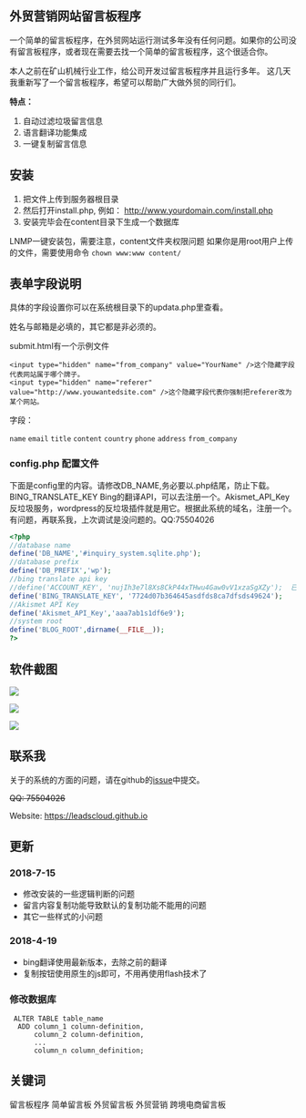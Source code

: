 

## 外贸营销网站留言板程序

一个简单的留言板程序，在外贸网站运行测试多年没有任何问题。如果你的公司没有留言板程序，或者现在需要去找一个简单的留言板程序，这个很适合你。

本人之前在矿山机械行业工作，给公司开发过留言板程序并且运行多年。 这几天我重新写了一个留言板程序，希望可以帮助广大做外贸的同行们。

**特点：**

1. 自动过滤垃圾留言信息
2. 语言翻译功能集成
3. 一键复制留言信息

## 安装

1. 把文件上传到服务器根目录
2. 然后打开install.php, 例如： http://www.yourdomain.com/install.php
3. 安装完毕会在content目录下生成一个数据库

LNMP一键安装包，需要注意，content文件夹权限问题
如果你是用root用户上传的文件，需要使用命令 `chown www:www content/`

## 表单字段说明

具体的字段设置你可以在系统根目录下的updata.php里查看。

姓名与邮箱是必填的，其它都是非必须的。

submit.html有一个示例文件

```
<input type="hidden" name="from_company" value="YourName" />这个隐藏字段代表网站属于哪个牌子。
<input type="hidden" name="referer" value="http://www.youwantedsite.com" />这个隐藏字段代表你强制把referer改为某个网站。
```

字段：

`name` `email` `title` `content` `country` `phone` `address` `from_company`


### config.php 配置文件

下面是config里的内容。请修改DB_NAME,务必要以.php结尾，防止下载。BING_TRANSLATE_KEY Bing的翻译API，可以去注册一个。Akismet_API_Key 反垃圾服务，wordpress的反垃圾插件就是用它。根据此系统的域名，注册一个。有问题，再联系我，上次调试是没问题的。QQ:75504026

```php
<?php
//database name
define('DB_NAME','#inquiry_system.sqlite.php');
//database prefix
define('DB_PREFIX','wp');
//bing translate api key
//define('ACCOUNT_KEY', 'nujIh3e7l8Xs8CkP44xTHwu4Gaw0vV1xzaSgXZy');  已废弃
define('BING_TRANSLATE_KEY', '7724d07b364645asdfds8ca7dfsds49624');
//Akismet API Key
define('Akismet_API_Key','aaa7ab1s1df6e9');
//system root
define('BLOG_ROOT',dirname(__FILE__));
?>
```

## 软件截图

![](https://github.com/leadscloud/inquiry/blob/master/docs/inquiry-screen01.png?raw=true)

![](https://github.com/leadscloud/inquiry/blob/master/docs/inquiry-screen02.png?raw=true)

![](https://github.com/leadscloud/inquiry/blob/master/docs/inquiry-screen03.png?raw=true)

## 联系我

关于的系统的方面的问题，请在github的[issue](/../../issues)中提交。

~~QQ: 75504026~~

Website: https://leadscloud.github.io

## 更新

### 2018-7-15

* 修改安装的一些逻辑判断的问题
* 留言内容复制功能导致默认的复制功能不能用的问题
* 其它一些样式的小问题

### 2018-4-19

* bing翻译使用最新版本，去除之前的翻译
* 复制按钮使用原生的js即可，不用再使用flash技术了

### 修改数据库

```
 ALTER TABLE table_name
  ADD column_1 column-definition,
      column_2 column-definition,
      ...
      column_n column_definition;
```


## 关键词

留言板程序  简单留言板  外贸留言板  外贸营销  跨境电商留言板 
